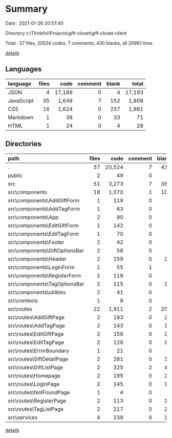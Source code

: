 # Summary

Date : 2021-01-26 20:57:40

Directory c:\Thinkful\Projects\gift-closet\gift-closet-client

Total : 57 files,  20524 codes, 7 comments, 430 blanks, all 20961 lines

[details](details.md)

## Languages
| language | files | code | comment | blank | total |
| :--- | ---: | ---: | ---: | ---: | ---: |
| JSON | 4 | 17,189 | 0 | 4 | 17,193 |
| JavaScript | 35 | 1,649 | 7 | 152 | 1,808 |
| CSS | 16 | 1,624 | 0 | 237 | 1,861 |
| Markdown | 1 | 38 | 0 | 33 | 71 |
| HTML | 1 | 24 | 0 | 4 | 28 |

## Directories
| path | files | code | comment | blank | total |
| :--- | ---: | ---: | ---: | ---: | ---: |
| . | 57 | 20,524 | 7 | 430 | 20,961 |
| public | 2 | 49 | 0 | 5 | 54 |
| src | 51 | 3,273 | 7 | 389 | 3,669 |
| src\components | 18 | 1,070 | 1 | 109 | 1,180 |
| src\components\AddGiftForm | 1 | 119 | 0 | 8 | 127 |
| src\components\AddTagForm | 1 | 63 | 0 | 6 | 69 |
| src\components\App | 2 | 90 | 0 | 7 | 97 |
| src\components\EditGiftForm | 1 | 142 | 0 | 8 | 150 |
| src\components\EditTagForm | 1 | 70 | 0 | 8 | 78 |
| src\components\Footer | 2 | 42 | 0 | 6 | 48 |
| src\components\GiftOptionsBar | 2 | 58 | 0 | 7 | 65 |
| src\components\Header | 2 | 159 | 0 | 23 | 182 |
| src\components\LoginForm | 1 | 55 | 1 | 6 | 62 |
| src\components\RegisterForm | 1 | 116 | 0 | 7 | 123 |
| src\components\TagOptionsBar | 2 | 115 | 0 | 17 | 132 |
| src\components\utilities | 2 | 41 | 0 | 6 | 47 |
| src\contexts | 1 | 9 | 0 | 4 | 13 |
| src\routes | 22 | 1,911 | 2 | 250 | 2,163 |
| src\routes\AddGiftPage | 2 | 183 | 0 | 27 | 210 |
| src\routes\AddTagPage | 2 | 143 | 0 | 18 | 161 |
| src\routes\EditGiftPage | 2 | 156 | 0 | 23 | 179 |
| src\routes\EditTagPage | 2 | 128 | 0 | 17 | 145 |
| src\routes\ErrorBoundary | 1 | 21 | 0 | 4 | 25 |
| src\routes\GiftDetailPage | 2 | 281 | 0 | 34 | 315 |
| src\routes\GiftListPage | 2 | 325 | 2 | 44 | 371 |
| src\routes\Homepage | 2 | 195 | 0 | 22 | 217 |
| src\routes\LoginPage | 2 | 145 | 0 | 17 | 162 |
| src\routes\NotFoundPage | 1 | 4 | 0 | 2 | 6 |
| src\routes\RegisterPage | 2 | 113 | 0 | 14 | 127 |
| src\routes\TagListPage | 2 | 217 | 0 | 28 | 245 |
| src\services | 4 | 239 | 0 | 16 | 255 |

[details](details.md)